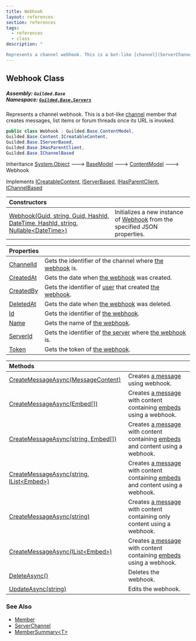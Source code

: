 ```yaml
---
title: Webhook
layout: references
section: references
tags:
  - references
  - class
description: "

Represents a channel webhook. This is a bot-like [channel](ServerChannel 'Guilded.Base.Servers.ServerChannel') member that creates messages, list items or forum threads once its URL is invoked."
---
```


## Webhook Class
##### **Assembly:** `Guilded.Base`<br/>**Namespace:** [`Guilded.Base.Servers`](Guilded.Base.Servers 'Guilded.Base.Servers')

Represents a channel webhook. This is a bot-like [channel](ServerChannel 'Guilded.Base.Servers.ServerChannel') member that creates messages, list items or forum threads once its URL is invoked.

```csharp
public class Webhook : Guilded.Base.ContentModel,
Guilded.Base.Content.ICreatableContent,
Guilded.Base.IServerBased,
Guilded.Base.IHasParentClient,
Guilded.Base.IChannelBased
```

Inheritance [System.Object](https://docs.microsoft.com/en-us/dotnet/api/System.Object 'System.Object') &#129106; [BaseModel](BaseModel 'Guilded.Base.BaseModel') &#129106; [ContentModel](ContentModel 'Guilded.Base.ContentModel') &#129106; Webhook

Implements [ICreatableContent](ICreatableContent 'Guilded.Base.Content.ICreatableContent'), [IServerBased](IServerBased 'Guilded.Base.IServerBased'), [IHasParentClient](IHasParentClient 'Guilded.Base.IHasParentClient'), [IChannelBased](IChannelBased 'Guilded.Base.IChannelBased')

| Constructors | |
| :--- | :--- |
| [Webhook(Guid, string, Guid, HashId, DateTime, HashId, string, Nullable&lt;DateTime&gt;)](Webhook.Webhook(Guid,string,Guid,HashId,DateTime,HashId,string,Nullable_DateTime_) 'Guilded.Base.Servers.Webhook.Webhook(Guid, string, Guid, Guilded.Base.HashId, System.DateTime, Guilded.Base.HashId, string, System.Nullable<System.DateTime>)') | Initializes a new instance of [Webhook](Webhook 'Guilded.Base.Servers.Webhook') from the specified JSON properties. |

| Properties | |
| :--- | :--- |
| [ChannelId](Webhook.ChannelId 'Guilded.Base.Servers.Webhook.ChannelId') | Gets the identifier of the channel where [the webhook](Webhook 'Guilded.Base.Servers.Webhook') is. |
| [CreatedAt](Webhook.CreatedAt 'Guilded.Base.Servers.Webhook.CreatedAt') | Gets the date when [the webhook](Webhook 'Guilded.Base.Servers.Webhook') was created. |
| [CreatedBy](Webhook.CreatedBy 'Guilded.Base.Servers.Webhook.CreatedBy') | Gets the identifier of [user](User 'Guilded.Base.Users.User') that created [the webhook](Webhook 'Guilded.Base.Servers.Webhook'). |
| [DeletedAt](Webhook.DeletedAt 'Guilded.Base.Servers.Webhook.DeletedAt') | Gets the date when [the webhook](Webhook 'Guilded.Base.Servers.Webhook') was deleted. |
| [Id](Webhook.Id 'Guilded.Base.Servers.Webhook.Id') | Gets the identifier of [the webhook](Webhook 'Guilded.Base.Servers.Webhook'). |
| [Name](Webhook.Name 'Guilded.Base.Servers.Webhook.Name') | Gets the name of [the webhook](Webhook 'Guilded.Base.Servers.Webhook'). |
| [ServerId](Webhook.ServerId 'Guilded.Base.Servers.Webhook.ServerId') | Gets the identifier of [the server](Server 'Guilded.Base.Servers.Server') where [the webhook](Webhook 'Guilded.Base.Servers.Webhook') is. |
| [Token](Webhook.Token 'Guilded.Base.Servers.Webhook.Token') | Gets the token of [the webhook](Webhook 'Guilded.Base.Servers.Webhook'). |

| Methods | |
| :--- | :--- |
| [CreateMessageAsync(MessageContent)](Webhook.CreateMessageAsync(MessageContent) 'Guilded.Base.Servers.Webhook.CreateMessageAsync(Guilded.Base.Content.MessageContent)') | Creates [a message](Message 'Guilded.Base.Content.Message') using webhook. |
| [CreateMessageAsync(Embed[])](Webhook.CreateMessageAsync(Embed[]) 'Guilded.Base.Servers.Webhook.CreateMessageAsync(Guilded.Base.Embeds.Embed[])') | Creates [a message](Message 'Guilded.Base.Content.Message') with content containing [embeds](Webhook.CreateMessageAsync(Embed[])#Guilded.Base.Servers.Webhook.CreateMessageAsync(Guilded.Base.Embeds.Embed[]).embeds 'Guilded.Base.Servers.Webhook.CreateMessageAsync(Guilded.Base.Embeds.Embed[]).embeds') using a webhook. |
| [CreateMessageAsync(string, Embed[])](Webhook.CreateMessageAsync(string,Embed[]) 'Guilded.Base.Servers.Webhook.CreateMessageAsync(string, Guilded.Base.Embeds.Embed[])') | Creates [a message](Message 'Guilded.Base.Content.Message') with content containing [embeds](Webhook.CreateMessageAsync(string,Embed[])#Guilded.Base.Servers.Webhook.CreateMessageAsync(string,Guilded.Base.Embeds.Embed[]).embeds 'Guilded.Base.Servers.Webhook.CreateMessageAsync(string, Guilded.Base.Embeds.Embed[]).embeds') and content using a webhook. |
| [CreateMessageAsync(string, IList&lt;Embed&gt;)](Webhook.CreateMessageAsync(string,IList_Embed_) 'Guilded.Base.Servers.Webhook.CreateMessageAsync(string, System.Collections.Generic.IList<Guilded.Base.Embeds.Embed>)') | Creates [a message](Message 'Guilded.Base.Content.Message') with content containing [embeds](Webhook.CreateMessageAsync(string,IList_Embed_)#Guilded.Base.Servers.Webhook.CreateMessageAsync(string,System.Collections.Generic.IList_Guilded.Base.Embeds.Embed_).embeds 'Guilded.Base.Servers.Webhook.CreateMessageAsync(string, System.Collections.Generic.IList<Guilded.Base.Embeds.Embed>).embeds') and content using a webhook. |
| [CreateMessageAsync(string)](Webhook.CreateMessageAsync(string) 'Guilded.Base.Servers.Webhook.CreateMessageAsync(string)') | Creates [a message](Message 'Guilded.Base.Content.Message') with content containing only content using a webhook. |
| [CreateMessageAsync(IList&lt;Embed&gt;)](Webhook.CreateMessageAsync(IList_Embed_) 'Guilded.Base.Servers.Webhook.CreateMessageAsync(System.Collections.Generic.IList<Guilded.Base.Embeds.Embed>)') | Creates [a message](Message 'Guilded.Base.Content.Message') with content containing [embeds](Webhook.CreateMessageAsync(IList_Embed_)#Guilded.Base.Servers.Webhook.CreateMessageAsync(System.Collections.Generic.IList_Guilded.Base.Embeds.Embed_).embeds 'Guilded.Base.Servers.Webhook.CreateMessageAsync(System.Collections.Generic.IList<Guilded.Base.Embeds.Embed>).embeds') using a webhook. |
| [DeleteAsync()](Webhook.DeleteAsync() 'Guilded.Base.Servers.Webhook.DeleteAsync()') | Deletes the webhook. |
| [UpdateAsync(string)](Webhook.UpdateAsync(string) 'Guilded.Base.Servers.Webhook.UpdateAsync(string)') | Edits the webhook. |

### See Also
- [Member](Member 'Guilded.Base.Servers.Member')
- [ServerChannel](ServerChannel 'Guilded.Base.Servers.ServerChannel')
- [MemberSummary&lt;T&gt;](MemberSummary_T_ 'Guilded.Base.Servers.MemberSummary<T>')
